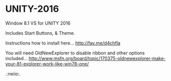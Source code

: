# UNITY-2016

Window 8.1 VS for UNITY 2016

Includes Start Buttons, & Theme.

Instructions how to install here...
http://fav.me/d4chfla

You will need OldNewExplorer to disable ribbon and other options included...
http://www.msfn.org/board/topic/170375-oldnewexplorer-make-your-81-explorer-work-like-win78-one/

.:neiio:.

